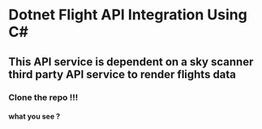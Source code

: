 # Dotnet Flight API Integration Using C#
## This API service is dependent on a sky scanner third party API service to render flights data
### Clone the repo !!!

#### what you see ?